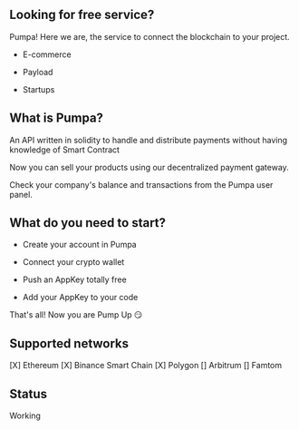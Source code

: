 ## Looking for free service?

Pumpa! Here we are, the service to connect the blockchain to your project.

- E-commerce

- Payload

- Startups

## What is Pumpa?

An API written in solidity to handle and distribute payments without having knowledge of Smart Contract 

Now you can sell your products using our decentralized payment gateway. 

Check your company's balance and transactions from the Pumpa user panel.

## What do you need to start? 

- Create your account in Pumpa 

- Connect your crypto wallet

- Push an AppKey totally free

- Add your AppKey to your code

That's all! Now you are Pump Up 😏

## Supported networks

[X] Ethereum
[X] Binance Smart Chain
[X] Polygon
[] Arbitrum
[] Famtom

## Status

Working
